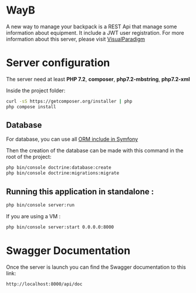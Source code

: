 # WayB
A new way to manage your backpack is a REST Api that manage some information about equipment. 
It include a JWT user registration. For more information about this server, please visit [VisualParadigm](https://online.visual-paradigm.com) 

# Server configuration

The server need at least **PHP 7.2**, **composer**, **php7.2-mbstring**, **php7.2-xml**

Inside the project folder:
 
```bash
curl -sS https://getcomposer.org/installer | php
php compose install
```


## Database 

For database, you can use all [ORM include in Symfony](https://symfony.com/doc/current/doctrine.html#configuring-the-database) 

Then the creation of the database can be made with this command in the root of the project:

```bash
php bin/console doctrine:database:create
php bin/console doctrine:migrations:migrate
```

## Running this application in standalone :

```bash
php bin/console server:run
```

If you are using a VM :
```bash
php bin/console server:start 0.0.0.0:8000
```

# Swagger Documentation
Once the server is launch you can find the Swagger documentation to this link:
```html
http://localhost:8000/api/doc
```
